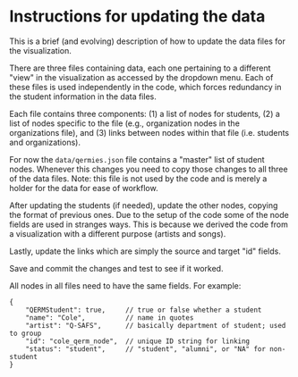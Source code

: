 Instructions for updating the data
===================================
This is a brief (and evolving) description of how to update the data files
for the visualization.

There are three files containing data, each one pertaining to a different
"view" in the visualization as accessed by the dropdown menu. Each of these
files is used independently in the code, which forces redundancy in the
student information in the data files.

Each file contains three components: (1) a list of nodes for students, (2)
a list of nodes specific to the file (e.g., organization nodes in the
organizations file), and (3) links between nodes within that file
(i.e. students and organizations).

For now the `data/qermies.json` file contains a "master" list of student
nodes. Whenever this changes you need to copy those changes to all three of
the data files. Note: this file is not used by the code and is merely a
holder for the data for ease of workflow.

After updating the students (if needed), update the other nodes, copying
the format of previous ones. Due to the setup of the code some of the node
fields are used in stranges ways. This is because we derived the code from
a visualization with a different purpose (artists and songs).

Lastly, update the links which are simply the source and target "id"
fields.

Save and commit the changes and test to see if it worked.

All nodes in all files need to have the same fields. For example:

````
{
    "QERMStudent": true,     // true or false whether a student
    "name": "Cole",          // name in quotes
    "artist": "Q-SAFS",      // basically department of student; used to group
    "id": "cole_qerm_node",  // unique ID string for linking
    "status": "student",     // "student", "alumni", or "NA" for non-student
}
````
